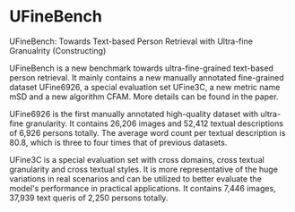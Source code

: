 # UFineBench
UFineBench: Towards Text-based Person Retrieval with Ultra-fine Granualrity (Constructing)

UFineBench is a new benchmark towards ultra-fine-grained text-based person retrieval. It mainly contains a new manually annotated fine-grained dataset UFine6926, a special evaluation set UFine3C, a new metric name mSD and a new algorithm CFAM. More details can be found in the paper.

UFine6926 is the first manually annotated high-quality dataset with ultra-fine granularity. It contains 26,206 images and 52,412 textual descriptions of 6,926 persons totally. The average word count per textual description is 80.8, which is three to four times that of previous datasets.

UFine3C is a special evaluation set with cross domains, cross textual granularity and cross textual styles. It is more representative of the huge variations in real scenarios and can be utilized to better evaluate the model's performance in practical applications. It contains 7,446 images, 37,939 text queris of 2,250 persons totally. 


